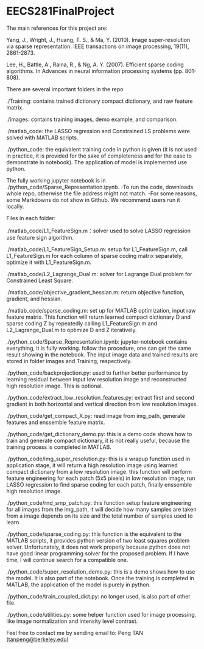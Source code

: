 # EECS281FinalProject
The main references for this project are:

Yang, J., Wright, J., Huang, T. S., & Ma, Y. (2010). Image super-resolution via sparse representation. IEEE transactions on image processing, 19(11), 2861-2873.

Lee, H., Battle, A., Raina, R., & Ng, A. Y. (2007). Efficient sparse coding algorithms. In Advances in neural information processing systems (pp. 801-808).

There are several important folders in the repo

./Training: contains trained dictionary compact dictionary, and raw feature matrix.

./images: contains training images, demo example, and comparison.

./matlab_code: the LASSO regression and Constrained LS problems were solved with MATLAB scripts.

./python_code: the equivalent training code in python is given (it is not used in practice,
    it is provided for the sake of completeness and for the ease to demonstrate in notebook).
    The application of model is implemented use python.

The fully working jupyter notebook is in ./python_code/Sparse_Representation.ipynb.
-To run the code, downloads whole repo, otherwise the file address might not match.
-For some reasons, some Markdowns do not show in Github. We recommend users run it locally.


Files in each folder:

./matlab_code/L1_FeatureSign.m：solver used to solve LASSO regression use feature sign algorithm.

./matlab_code/L1_FeatureSign_Setup.m: setup for L1_FeatureSign.m, call L1_FeatureSign.m for each
    column of sparse coding matrix separately, optimize it with L1_FeatureSign.m.

./matlab_code/L2_Lagrange_Dual.m: solver for Lagrange Dual problem for Constrained Least Square.

./matlab_code/objective_gradient_hessian.m: return objective function, gradient, and hessian.

./matlab_code/sparse_coding.m: set up for MATLAB optimization, input raw feature matrix.
    This function will return learned compact dictionary D and sparse coding Z by repeatedly calling
    L1_FeatureSign.m and L2_Lagrange_Dual.m to optimize D and Z iteratively.

./python_code/Sparse_Representation.ipynb: jupyter-notebook contains everything, it is fully working.
    follow the procedure, one can get the same result showing in the notebook. The input image data
    and trained results are stored in folder images and Training, respectively.

./python_code/backprojection.py: used to further better performance by learning residual between input
    low resolution image and reconstructed high resolution image. This is optional.

./python_code/extract_low_resolution_features.py: extract first and second gradient in both horizontal
    and vertical direction from low resolution images.

./python_code/get_compact_X.py: read image from img_path, generate features and enssemble feature matrix.

./python_code/get_dictionary_demo.py: this is a demo code shows how to train and generate compact dictionary,
    it is not really useful, because the training process is completed in MATLAB.

./python_code/img_super_resolution.py: this is a wrapup function used in application stage, it will
    return a high resolution image using learned compact dictionary from a low resolution image.
    this function will perform feature engineering for each patch (5x5 pixels) in low resolution image,
    run LASSO regression to find sparse coding for each patch, finally enssemble high resolution image.

./python_code/rnd_smp_patch.py: this function setup feature engineering for all images from the img_path,
    it will decide how many samples are taken from a image depends on its size and the total number of
    samples used to learn.

./python_code/sparse_coding.py: this function is the equivalent to the MATLAB scripts, it provides
    python version of two least squares problem solver. Unfortunately, it does not work properly because
    python does not have good linear programming solver for the proposed problem. If I have time, I will
    continue search for a compatible one.

./python_code/super_resolution_demo.py: this is a demo shows how to use the model. It is also part of the
    notebook. Once the training is completed in MATLAB, the application of the model is purely in python.

./python_code/train_coupled_dict.py: no longer used, is also part of other file.

./python_code/utilities.py: some helper function used for image processing. like image normalization
    and intensity level contrast.

Feel free to contact me by sending email to: Peng TAN (tanpeng@berkeley.edu)
